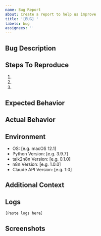 ```yaml
---
name: Bug Report
about: Create a report to help us improve
title: '[BUG] '
labels: bug
assignees: ''
---
```


## Bug Description
<!-- A clear and concise description of what the bug is. -->

## Steps To Reproduce
1. 
2. 
3. 

## Expected Behavior
<!-- A clear and concise description of what you expected to happen. -->

## Actual Behavior
<!-- What actually happened instead. -->

## Environment
- OS: [e.g. macOS 12.1]
- Python Version: [e.g. 3.9.7]
- talk2n8n Version: [e.g. 0.1.0]
- n8n Version: [e.g. 1.0.0]
- Claude API Version: [e.g. 1.0]

## Additional Context
<!-- Add any other context about the problem here. -->

## Logs
<!-- If applicable, add relevant log output. -->
```
[Paste logs here]
```

## Screenshots
<!-- If applicable, add screenshots to help explain your problem. -->
